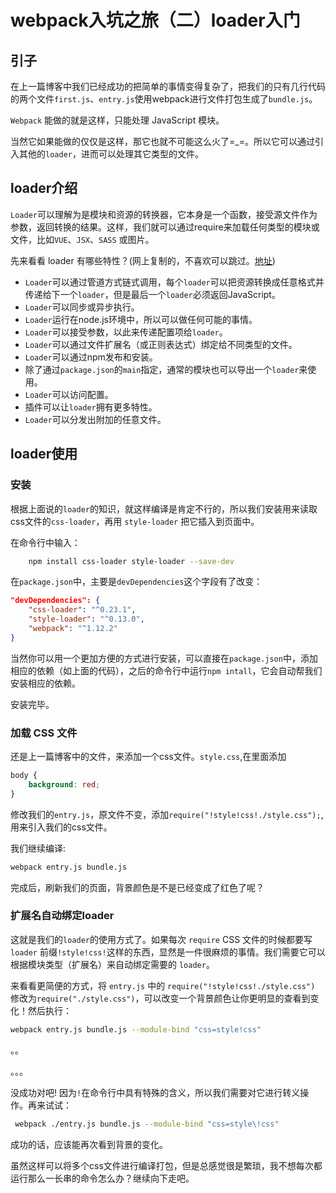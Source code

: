 # webpack入坑之旅（二）loader入门

## 引子

在上一篇博客中我们已经成功的把简单的事情变得复杂了，把我们的只有几行代码的两个文件`first.js`、`entry.js`使用webpack进行文件打包生成了`bundle.js`。

`Webpack` 能做的就是这样，只能处理 JavaScript 模块。

当然它如果能做的仅仅是这样，那它也就不可能这么火了=_=。所以它可以通过引入其他的`loader`，进而可以处理其它类型的文件。

## loader介绍

`Loader`可以理解为是模块和资源的转换器，它本身是一个函数，接受源文件作为参数，返回转换的结果。这样，我们就可以通过require来加载任何类型的模块或文件，比如`VUE`、`JSX`、`SASS` 或图片。

先来看看 loader 有哪些特性？(网上复制的，不喜欢可以跳过。[地址](http://www.hubwiz.com/class/5670d0a77e7d40946afc5e65))

- `Loader`可以通过管道方式链式调用，每个`loader`可以把资源转换成任意格式并传递给下一个`loader`，但是最后一个`loader`必须返回JavaScript。
- `Loader`可以同步或异步执行。
- `Loader`运行在node.js环境中，所以可以做任何可能的事情。
- `Loader`可以接受参数，以此来传递配置项给`loader`。
- `Loader`可以通过文件扩展名（或正则表达式）绑定给不同类型的文件。
- `Loader`可以通过npm发布和安装。
- 除了通过`package.json`的`main`指定，通常的模块也可以导出一个`loader`来使用。
- `Loader`可以访问配置。
- 插件可以让`loader`拥有更多特性。
- `Loader`可以分发出附加的任意文件。


## loader使用

### 安装

根据上面说的`loader`的知识，就这样编译是肯定不行的，所以我们安装用来读取css文件的`css-loader`，再用 `style-loader` 把它插入到页面中。

在命令行中输入：
```sh
    npm install css-loader style-loader --save-dev
```
在`package.json`中，主要是`devDependencies`这个字段有了改变：

```json
"devDependencies": {
    "css-loader": "^0.23.1",
    "style-loader": "^0.13.0",
    "webpack": "^1.12.2"
}
```
当然你可以用一个更加方便的方式进行安装，可以直接在`package.json`中，添加相应的依赖（如上面的代码），之后的命令行中运行`npm intall`，它会自动帮我们安装相应的依赖。

安装完毕。

### 加载 CSS 文件

还是上一篇博客中的文件，来添加一个css文件。`style.css`,在里面添加

```css
body {
    background: red;
}
```
修改我们的`entry.js`，原文件不变，添加`require("!style!css!./style.css");`,用来引入我们的css文件。

我们继续编译:

```sh
webpack entry.js bundle.js
```
完成后，刷新我们的页面，背景颜色是不是已经变成了红色了呢？

### 扩展名自动绑定loader

这就是我们的`loader`的使用方式了。如果每次 `require` CSS 文件的时候都要写 `loader` 前缀`!style!css!`这样的东西，显然是一件很麻烦的事情。我们需要它可以根据模块类型（扩展名）来自动绑定需要的 `loader`。

来看看更简便的方式，将 `entry.js` 中的 `require("!style!css!./style.css") `修改为` require("./style.css") `，可以改变一个背景颜色让你更明显的查看到变化！然后执行：

```sh
webpack entry.js bundle.js --module-bind "css=style!css"
```
。。

。。。

没成功对吧!
因为`!`在命令行中具有特殊的含义，所以我们需要对它进行转义操作。再来试试：

```sh
 webpack ./entry.js bundle.js --module-bind "css=style\!css"
```

成功的话，应该能再次看到背景的变化。

虽然这样可以将多个css文件进行编译打包，但是总感觉很是繁琐，我不想每次都运行那么一长串的命令怎么办？继续向下走吧。
